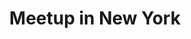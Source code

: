 ---
priority: 0.1
title: Meetup in New York
excerpt: Automation in Mobile Testing
categories: speaking
layout: conferences
comments: true
background-image: words.jpg
---